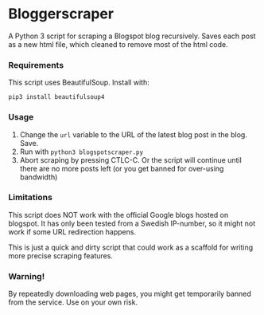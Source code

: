 # Bloggerscraper
A Python 3 script for scraping a Blogspot blog recursively. Saves each post as a new html file, which cleaned to remove most of the html code.

### Requirements
This script uses BeautifulSoup. Install with:

    pip3 install beautifulsoup4

### Usage
1. Change the `url` variable to the URL of the latest blog post in the blog. Save.
2. Run with `python3 blogspotscraper.py`
3. Abort scraping by pressing CTLC-C. Or the script will continue until there are no more posts left (or you get banned for over-using bandwidth)

### Limitations
This script does NOT work with the official Google blogs hosted on blogspot. It has only been tested from a Swedish IP-number, so it might not work if some URL redirection happens.

This is just a quick and dirty script that could work as a scaffold for writing more precise scraping features.

### Warning!
By repeatedly downloading web pages, you might get temporarily banned from the service. Use on your own risk.
